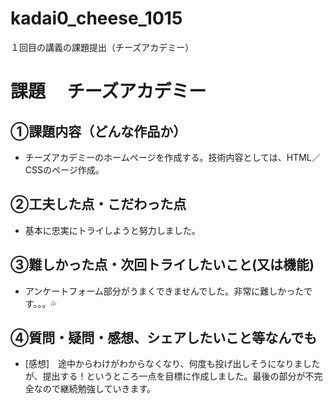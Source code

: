 # kadai0_cheese_1015
１回目の講義の課題提出（チーズアカデミー）
# 課題　 チーズアカデミー

## ①課題内容（どんな作品か）
- チーズアカデミーのホームページを作成する。技術内容としては、HTML／CSSのページ作成。

## ②工夫した点・こだわった点
- 基本に忠実にトライしようと努力しました。

## ③難しかった点・次回トライしたいこと(又は機能)
- アンケートフォーム部分がうまくできませんでした。非常に難しかったです。。。💦

## ④質問・疑問・感想、シェアしたいこと等なんでも
- [感想]　途中からわけがわからなくなり、何度も投げ出しそうになりましたが、提出する！というところ一点を目標に作成しました。最後の部分が不完全なので継続勉強していきます。
